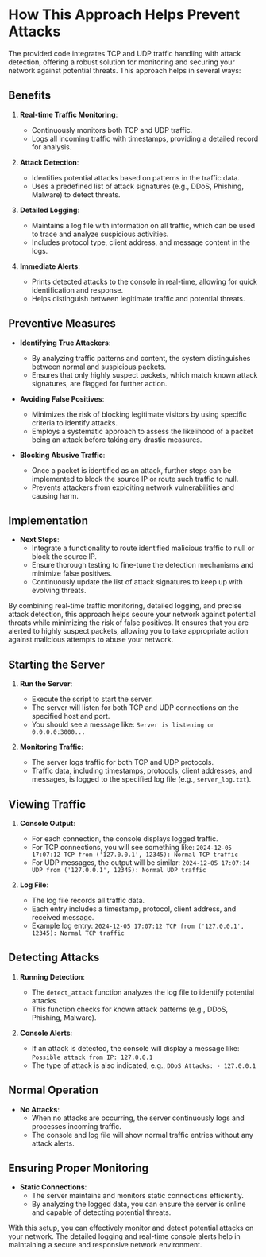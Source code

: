 # How This Approach Helps Prevent Attacks

The provided code integrates TCP and UDP traffic handling with attack detection, offering a robust solution for monitoring and securing your network against potential threats. This approach helps in several ways:

## Benefits

1. **Real-time Traffic Monitoring**:
   * Continuously monitors both TCP and UDP traffic.
   * Logs all incoming traffic with timestamps, providing a detailed record for analysis.

2. **Attack Detection**:
   * Identifies potential attacks based on patterns in the traffic data.
   * Uses a predefined list of attack signatures (e.g., DDoS, Phishing, Malware) to detect threats.

3. **Detailed Logging**:
   * Maintains a log file with information on all traffic, which can be used to trace and analyze suspicious activities.
   * Includes protocol type, client address, and message content in the logs.

4. **Immediate Alerts**:
   * Prints detected attacks to the console in real-time, allowing for quick identification and response.
   * Helps distinguish between legitimate traffic and potential threats.

## Preventive Measures

* **Identifying True Attackers**:
   * By analyzing traffic patterns and content, the system distinguishes between normal and suspicious packets.
   * Ensures that only highly suspect packets, which match known attack signatures, are flagged for further action.

* **Avoiding False Positives**:
   * Minimizes the risk of blocking legitimate visitors by using specific criteria to identify attacks.
   * Employs a systematic approach to assess the likelihood of a packet being an attack before taking any drastic measures.

* **Blocking Abusive Traffic**:
   * Once a packet is identified as an attack, further steps can be implemented to block the source IP or route such traffic to null.
   * Prevents attackers from exploiting network vulnerabilities and causing harm.

## Implementation

* **Next Steps**:
   * Integrate a functionality to route identified malicious traffic to null or block the source IP.
   * Ensure thorough testing to fine-tune the detection mechanisms and minimize false positives.
   * Continuously update the list of attack signatures to keep up with evolving threats.

By combining real-time traffic monitoring, detailed logging, and precise attack detection, this approach helps secure your network against potential threats while minimizing the risk of false positives. It ensures that you are alerted to highly suspect packets, allowing you to take appropriate action against malicious attempts to abuse your network.

## Starting the Server

1. **Run the Server**:
   * Execute the script to start the server.
   * The server will listen for both TCP and UDP connections on the specified host and port.
   * You should see a message like: `Server is listening on 0.0.0.0:3000...`

2. **Monitoring Traffic**:
   * The server logs traffic for both TCP and UDP protocols.
   * Traffic data, including timestamps, protocols, client addresses, and messages, is logged to the specified log file (e.g., `server_log.txt`).

## Viewing Traffic

1. **Console Output**:
   * For each connection, the console displays logged traffic.
   * For TCP connections, you will see something like: `2024-12-05 17:07:12 TCP from ('127.0.0.1', 12345): Normal TCP traffic`
   * For UDP messages, the output will be similar: `2024-12-05 17:07:14 UDP from ('127.0.0.1', 12345): Normal UDP traffic`

2. **Log File**:
   * The log file records all traffic data.
   * Each entry includes a timestamp, protocol, client address, and received message.
   * Example log entry: `2024-12-05 17:07:12 TCP from ('127.0.0.1', 12345): Normal TCP traffic`

## Detecting Attacks

1. **Running Detection**:
   * The `detect_attack` function analyzes the log file to identify potential attacks.
   * This function checks for known attack patterns (e.g., DDoS, Phishing, Malware).

2. **Console Alerts**:
   * If an attack is detected, the console will display a message like: `Possible attack from IP: 127.0.0.1`
   * The type of attack is also indicated, e.g., `DDoS Attacks: - 127.0.0.1`

## Normal Operation

* **No Attacks**:
   * When no attacks are occurring, the server continuously logs and processes incoming traffic.
   * The console and log file will show normal traffic entries without any attack alerts.

## Ensuring Proper Monitoring

* **Static Connections**:
   * The server maintains and monitors static connections efficiently.
   * By analyzing the logged data, you can ensure the server is online and capable of detecting potential threats.

With this setup, you can effectively monitor and detect potential attacks on your network. The detailed logging and real-time console alerts help in maintaining a secure and responsive network environment.
